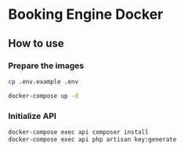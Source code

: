 # Booking Engine Docker
## How to use
### Prepare the images
```bash
cp .env.example .env
```
```bash
docker-compose up -d
```
### Initialize API

```bash
docker-compose exec api composer install
docker-compose exec api php artisan key:generate
```


